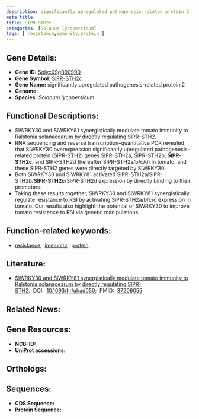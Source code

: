 ```yaml
---
description: significantly upregulated pathogenesis-related protein 2 ; Solyc09g090990 ; Solanum lycopersicum
meta_title:
title: SlPR-STH2c
categories: [Solanum lycopersicum]
tags: [ resistance,immunity,protein ]
---
```


## Gene Details:
- **Gene ID:** [Solyc09g090990]()
- **Gene Symbol:** <u>SlPR-STH2c</u>
- **Gene Name:** significantly upregulated pathogenesis-related protein 2
- **Genome:** []()
- **Species:** *Solanum lycopersicum*

## Functional Descriptions:
   - SlWRKY30 and SlWRKY81 synergistically modulate tomato immunity to Ralstonia solanacearum by directly regulating SlPR-STH2.
   - RNA sequencing and reverse transcription–quantitative PCR revealed that SlWRKY30 overexpression significantly upregulated pathogenesis-related protein (SlPR-STH2) genes SlPR-STH2a, SlPR-STH2b, **SlPR-STH2c**, and SlPR-STH2d (hereafter SlPR-STH2a/b/c/d) in tomato, and these SlPR-STH2 genes were directly targeted by SlWRKY30.
   - Both SlWRKY30 and SlWRKY81 activated SlPR-STH2a/SlPR-STH2b/**SlPR-STH2c**/SlPR-STH2d expression by directly binding to their promoters.
   - Taking these results together, SlWRKY30 and SlWRKY81 synergistically regulate resistance to RSI by activating SlPR-STH2a/b/c/d expression in tomato. Our results also highlight the potential of SlWRKY30 to improve tomato resistance to RSI via genetic manipulations.

## Function-related keywords:
   - [resistance](/tags/resistance/),&nbsp;&nbsp;[immunity](/tags/immunity/),&nbsp;&nbsp;[protein](/tags/protein/)

## Literature:
   - [SlWRKY30 and SlWRKY81 synergistically modulate tomato immunity to Ralstonia solanacearum by directly regulating SlPR-STH2.](https://doi.org/10.1093/hr/uhad050)&nbsp;&nbsp;DOI:&nbsp;&nbsp;[10.1093/hr/uhad050](https://doi.org/10.1093/hr/uhad050);&nbsp;&nbsp;PMID:&nbsp;&nbsp;[37206055](https://pubmed.ncbi.nlm.nih.gov/37206055/)

## Related News:

## Gene Resources:
- **NCBI ID:**  [](https://www.ncbi.nlm.nih.gov/gene/?term=)
- **UniProt accessions:**  [](https://www.uniprot.org/uniprotkb//entry)

## Orthologs:

## Sequences:
- **CDS Sequence:**
- **Protein Sequence:**
